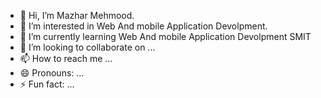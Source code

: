 - 👋 Hi, I’m Mazhar Mehmood.
- 👀 I’m interested in Web And mobile Application Devolpment.
- 🌱 I’m currently learning Web And mobile Application Devolpment SMIT
- 💞️ I’m looking to collaborate on ...
- 📫 How to reach me ...
- 😄 Pronouns: ...
- ⚡ Fun fact: ...

<!---
Mazhar2325/Mazhar2325 is a ✨ special ✨ repository because its `README.md` (this file) appears on your GitHub profile.
You can click the Preview link to take a look at your changes.
--->
